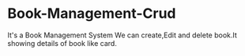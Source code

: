 # Book-Management-Crud 
It's a Book Management System We can create,Edit and delete book.It showing details of book like card.
